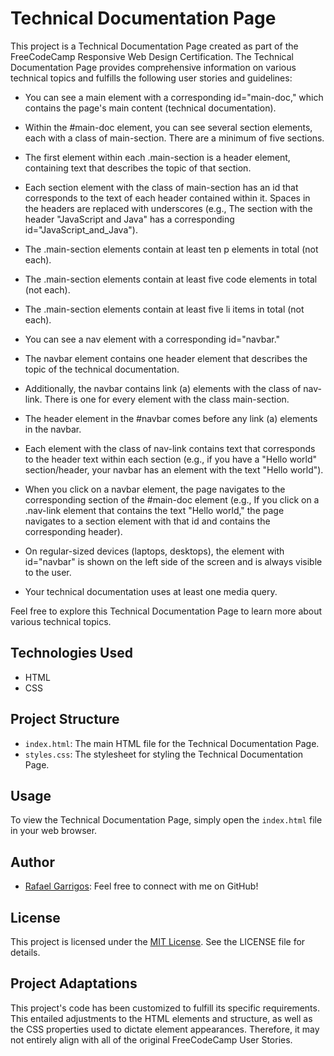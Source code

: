 # Technical Documentation Page

This project is a Technical Documentation Page created as part of the FreeCodeCamp Responsive Web Design Certification. The Technical Documentation Page provides comprehensive information on various technical topics and fulfills the following user stories and guidelines:

- You can see a main element with a corresponding id="main-doc," which contains the page's main content (technical documentation).

- Within the #main-doc element, you can see several section elements, each with a class of main-section. There are a minimum of five sections.

- The first element within each .main-section is a header element, containing text that describes the topic of that section.

- Each section element with the class of main-section has an id that corresponds to the text of each header contained within it. Spaces in the headers are replaced with underscores (e.g., The section with the header "JavaScript and Java" has a corresponding id="JavaScript_and_Java").

- The .main-section elements contain at least ten p elements in total (not each).

- The .main-section elements contain at least five code elements in total (not each).

- The .main-section elements contain at least five li items in total (not each).

- You can see a nav element with a corresponding id="navbar."

- The navbar element contains one header element that describes the topic of the technical documentation.

- Additionally, the navbar contains link (a) elements with the class of nav-link. There is one for every element with the class main-section.

- The header element in the #navbar comes before any link (a) elements in the navbar.

- Each element with the class of nav-link contains text that corresponds to the header text within each section (e.g., if you have a "Hello world" section/header, your navbar has an element with the text "Hello world").

- When you click on a navbar element, the page navigates to the corresponding section of the #main-doc element (e.g., If you click on a .nav-link element that contains the text "Hello world," the page navigates to a section element with that id and contains the corresponding header).

- On regular-sized devices (laptops, desktops), the element with id="navbar" is shown on the left side of the screen and is always visible to the user.

- Your technical documentation uses at least one media query.

Feel free to explore this Technical Documentation Page to learn more about various technical topics.

## Technologies Used

- HTML
- CSS

## Project Structure

- `index.html`: The main HTML file for the Technical Documentation Page.
- `styles.css`: The stylesheet for styling the Technical Documentation Page.

## Usage

To view the Technical Documentation Page, simply open the `index.html` file in your web browser.

## Author

- [Rafael Garrigos](https://github.com/garricode): Feel free to connect with me on GitHub!

## License

This project is licensed under the [MIT License](https://github.com/garricode/personalportfolio/blob/main/LICENSE). See the LICENSE file for details.

## Project Adaptations

This project's code has been customized to fulfill its specific requirements. This entailed adjustments to the HTML elements and structure, as well as the CSS properties used to dictate element appearances. Therefore, it may not entirely align with all of the original FreeCodeCamp User Stories.
